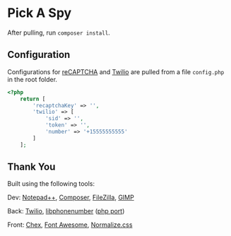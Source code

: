 # Pick A Spy

After pulling, run `composer install`.

## Configuration

Configurations for [reCAPTCHA](https://www.google.com/recaptcha/intro/invisible.html) and [Twilio](https://www.twilio.com/) are pulled from a file `config.php` in the root folder.

```php
<?php
    return [
        'recaptchaKey' => '',
        'twilio' => [
            'sid' => '',
            'token' => '',
            'number' => '+15555555555'
        ]
    ];
```

## Thank You

Built using the following tools:

Dev: [Notepad++](https://notepad-plus-plus.org/), [Composer](https://getcomposer.org/), [FileZilla](https://filezilla-project.org/), [GIMP](https://www.gimp.org/)

Back: [Twilio](https://www.twilio.com/), [libphonenumber](https://github.com/googlei18n/libphonenumber) ([php port](https://github.com/giggsey/libphonenumber-for-php))

Front: [Chex](https://crhallberg.com/chex), [Font Awesome](http://fontawesome.io), [Normalize.css](https://github.com/necolas/normalize.css)
